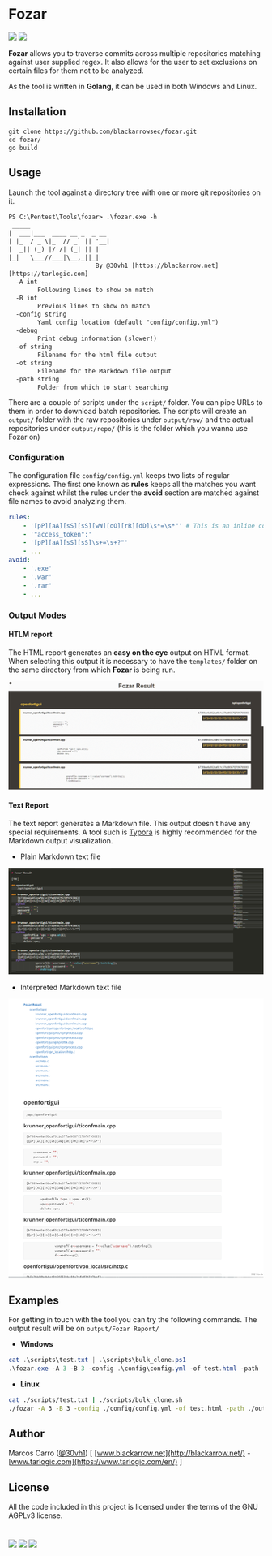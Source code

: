 # Fozar

[![](https://img.shields.io/badge/Category-Data%20gathering-E5A505?style=flat-square)]() [![](https://img.shields.io/badge/Language-Golang-E5A505?style=flat-square)]()


**Fozar** allows you to traverse commits across multiple repositories matching against user supplied regex. It also allows for the user to set exclusions on certain files for them not to be analyzed.

As the tool is written in **Golang**, it can be used in both Windows and Linux.

## Installation


```shell
git clone https://github.com/blackarrowsec/fozar.git
cd fozar/
go build
```

## Usage

Launch the tool against a directory tree with one or more git repositories on it.

```
PS C:\Pentest\Tools\fozar> .\fozar.exe -h
 _____
|  ___|___  ____ __ _  _ __
| |_  / _ \|_  // _` || '__|
|  _|| (_) |/ /| (_| || |
|_|   \___//___|\__,_||_|
                        By @30vh1 [https://blackarrow.net] [https://tarlogic.com]
  -A int
        Following lines to show on match
  -B int
        Previous lines to show on match
  -config string
        Yaml config location (default "config/config.yml")
  -debug
        Print debug information (slower!)
  -of string
        Filename for the html file output
  -ot string
        Filename for the Markdown file output
  -path string
        Folder from which to start searching
```

There are a couple of scripts under the `script/` folder. You can pipe URLs to them in order to download batch repositories.
The scripts will create an `output/` folder with the raw repositories under `output/raw/` and the actual repositories under `output/repo/` (this is the folder which you wanna use Fozar on)

### Configuration

The configuration file `config/config.yml` keeps two lists of regular expressions. The first one known as **rules** keeps all the matches you want check against whilst the rules under the **avoid** section are matched against file names to avoid analyzing them.

```yaml
rules:
    - '[pP][aA][sS][sS][wW][oO][rR][dD]\s*=\s*"' # This is an inline comment
    - '"access_token":'
    - '[pP][aA][sS][sS]\s+=\s+?"'
    - ...
avoid: 
    - '.exe'
    - '.war'
    - '.rar'
    - ...
```
### Output Modes

#### HTLM report

The HTML report generates an **easy on the eye** output on HTML format. When selecting this output it is necessary to have the `templates/` folder on the same directory from which **Fozar** is being run.

![image-20200813121135660](https://raw.githubusercontent.com/blackarrowsec/fozar/master/resources/fozar_example_fancy_report.gif)

#### Text Report

The text report generates a Markdown file. This output doesn't have any special requirements. A tool such is [Typora](https://typora.io) is highly recommended for the Markdown output visualization.

* Plain Markdown text file

![image-20200813121044260](https://raw.githubusercontent.com/blackarrowsec/fozar/master/resources/fozar_example_text_report_plain.png)

* Interpreted Markdown text file

![image-20200813120937214](https://raw.githubusercontent.com/blackarrowsec/fozar/master/resources/fozar_example_text_report_interpreted.png)
## Examples

For getting in touch with the tool you can try the following commands. The output result will be on `output/Fozar Report/`

* **Windows**

```powershell
cat .\scripts\test.txt | .\scripts\bulk_clone.ps1
.\fozar.exe -A 3 -B 3 -config .\config\config.yml -of test.html -path .\output\repo\
```

* **Linux** 

```bash
cat ./scripts/test.txt | ./scripts/bulk_clone.sh
./fozar -A 3 -B 3 -config ./config/config.yml -of test.html -path ./output/repo/
```

## Author

Marcos Carro ([@30vh1](https://github.com/30vh1)) [ [www.blackarrow.net](http://blackarrow.net/) - [www.tarlogic.com](https://www.tarlogic.com/en/) ]


## License
All the code included in this project is licensed under the terms of the GNU AGPLv3 license.

#

[![](https://img.shields.io/badge/www-blackarrow.net-E5A505?style=flat-square)](https://www.blackarrow.net) [![](https://img.shields.io/badge/twitter-@BlackArrowSec-00aced?style=flat-square&logo=twitter&logoColor=white)](https://twitter.com/BlackArrowSec) [![](https://img.shields.io/badge/linkedin-@BlackArrowSec-0084b4?style=flat-square&logo=linkedin&logoColor=white)](https://www.linkedin.com/company/blackarrowsec/)
